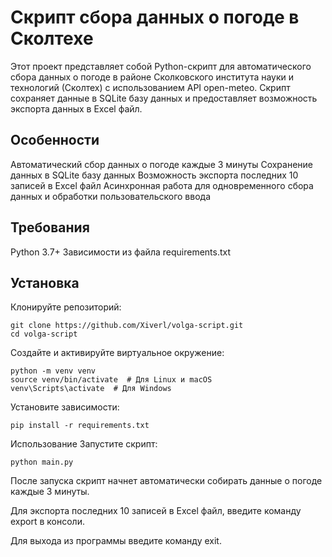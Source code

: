 # Скрипт сбора данных о погоде в Сколтехе
Этот проект представляет собой Python-скрипт для автоматического сбора данных о погоде в районе Сколковского института науки и технологий (Сколтех) с использованием API open-meteo. Скрипт сохраняет данные в SQLite базу данных и предоставляет возможность экспорта данных в Excel файл.

## Особенности
Автоматический сбор данных о погоде каждые 3 минуты
Сохранение данных в SQLite базу данных
Возможность экспорта последних 10 записей в Excel файл
Асинхронная работа для одновременного сбора данных и обработки пользовательского ввода

## Требования
Python 3.7+
Зависимости из файла requirements.txt

## Установка
Клонируйте репозиторий:
```
git clone https://github.com/Xiverl/volga-script.git
cd volga-script
```

Создайте и активируйте виртуальное окружение:
```
python -m venv venv
source venv/bin/activate  # Для Linux и macOS
venv\Scripts\activate  # Для Windows
```

Установите зависимости:
```
pip install -r requirements.txt
```

Использование
Запустите скрипт:
```
python main.py
```

После запуска скрипт начнет автоматически собирать данные о погоде каждые 3 минуты.

Для экспорта последних 10 записей в Excel файл, введите команду export в консоли.

Для выхода из программы введите команду exit.